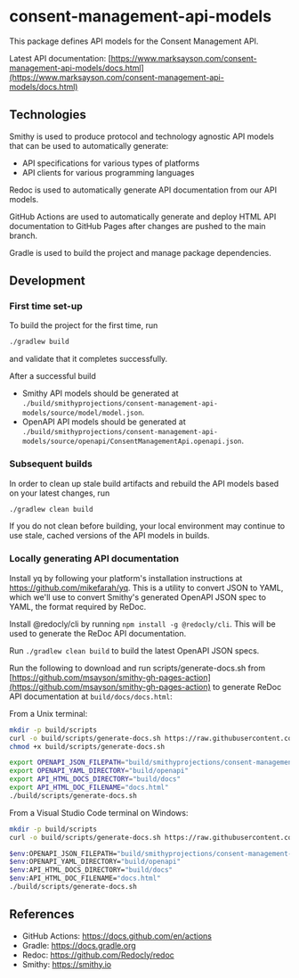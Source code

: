 # consent-management-api-models
This package defines API models for the Consent Management API.

Latest API documentation: [https://www.marksayson.com/consent-management-api-models/docs.html](https://www.marksayson.com/consent-management-api-models/docs.html)

## Technologies
Smithy is used to produce protocol and technology agnostic API models that can be used to automatically generate:
* API specifications for various types of platforms
* API clients for various programming languages

Redoc is used to automatically generate API documentation from our API models.

GitHub Actions are used to automatically generate and deploy HTML API documentation to GitHub Pages after changes are pushed to the main branch.

Gradle is used to build the project and manage package dependencies.

## Development
### First time set-up
To build the project for the first time, run

```sh
./gradlew build
```

and validate that it completes successfully.

After a successful build
* Smithy API models should be generated at `./build/smithyprojections/consent-management-api-models/source/model/model.json`.
* OpenAPI API models should be generated at `./build/smithyprojections/consent-management-api-models/source/openapi/ConsentManagementApi.openapi.json`.

### Subsequent builds
In order to clean up stale build artifacts and rebuild the API models based on your latest changes, run

```sh
./gradlew clean build
```

If you do not clean before building, your local environment may continue to use stale, cached versions of the API models in builds.

### Locally generating API documentation
Install yq by following your platform's installation instructions at https://github.com/mikefarah/yq.  This is a utility to convert JSON to YAML, which we'll use to convert Smithy's generated OpenAPI JSON spec to YAML, the format required by ReDoc.

Install @redocly/cli by running `npm install -g @redocly/cli`.  This will be used to generate the ReDoc API documentation.

Run `./gradlew clean build` to build the latest OpenAPI JSON specs.

Run the following to download and run scripts/generate-docs.sh from [https://github.com/msayson/smithy-gh-pages-action](https://github.com/msayson/smithy-gh-pages-action) to generate ReDoc API documentation at `build/docs/docs.html`:

From a Unix terminal:

```sh
mkdir -p build/scripts
curl -o build/scripts/generate-docs.sh https://raw.githubusercontent.com/msayson/smithy-gh-pages-action/v0.1.6-alpha/scripts/generate-docs.sh
chmod +x build/scripts/generate-docs.sh

export OPENAPI_JSON_FILEPATH="build/smithyprojections/consent-management-api-models/source/openapi/ConsentManagementApi.openapi.json"
export OPENAPI_YAML_DIRECTORY="build/openapi"
export API_HTML_DOCS_DIRECTORY="build/docs"
export API_HTML_DOC_FILENAME="docs.html"
./build/scripts/generate-docs.sh
```

From a Visual Studio Code terminal on Windows:

```sh
mkdir -p build/scripts
curl -o build/scripts/generate-docs.sh https://raw.githubusercontent.com/msayson/smithy-gh-pages-action/v0.1.6-alpha/scripts/generate-docs.sh

$env:OPENAPI_JSON_FILEPATH="build/smithyprojections/consent-management-api-models/source/openapi/ConsentManagementApi.openapi.json"
$env:OPENAPI_YAML_DIRECTORY="build/openapi"
$env:API_HTML_DOCS_DIRECTORY="build/docs"
$env:API_HTML_DOC_FILENAME="docs.html"
./build/scripts/generate-docs.sh
```

## References
* GitHub Actions: https://docs.github.com/en/actions
* Gradle: https://docs.gradle.org
* Redoc: https://github.com/Redocly/redoc
* Smithy: https://smithy.io
